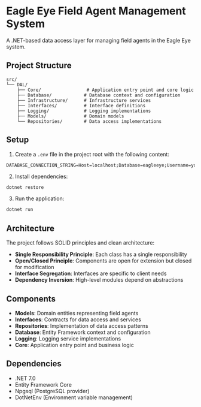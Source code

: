 # Eagle Eye Field Agent Management System

A .NET-based data access layer for managing field agents in the Eagle Eye system.

## Project Structure

```
src/
└── DAL/
    ├── Core/                 # Application entry point and core logic
    ├── Database/            # Database context and configuration
    ├── Infrastructure/      # Infrastructure services
    ├── Interfaces/          # Interface definitions
    ├── Logging/             # Logging implementations
    ├── Models/              # Domain models
    └── Repositories/        # Data access implementations
```

## Setup

1. Create a `.env` file in the project root with the following content:
```
DATABASE_CONNECTION_STRING=Host=localhost;Database=eagleeye;Username=your_username;Password=your_password
```

2. Install dependencies:
```bash
dotnet restore
```

3. Run the application:
```bash
dotnet run
```

## Architecture

The project follows SOLID principles and clean architecture:

- **Single Responsibility Principle**: Each class has a single responsibility
- **Open/Closed Principle**: Components are open for extension but closed for modification
- **Interface Segregation**: Interfaces are specific to client needs
- **Dependency Inversion**: High-level modules depend on abstractions

## Components

- **Models**: Domain entities representing field agents
- **Interfaces**: Contracts for data access and services
- **Repositories**: Implementation of data access patterns
- **Database**: Entity Framework context and configuration
- **Logging**: Logging service implementations
- **Core**: Application entry point and business logic

## Dependencies

- .NET 7.0
- Entity Framework Core
- Npgsql (PostgreSQL provider)
- DotNetEnv (Environment variable management)
